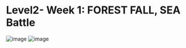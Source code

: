 # Level2- Week 1: FOREST FALL, SEA Battle
        
![image](https://user-images.githubusercontent.com/115491975/223515559-1d0c8c7c-ff1b-4e05-add1-daa511944eaa.png)
![image](https://user-images.githubusercontent.com/115491975/224108848-0a588722-3037-4caa-933c-9ea5b02db174.png)

